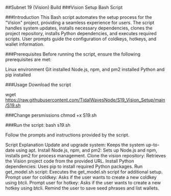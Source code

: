 ##Subnet 19 (Vision) Build ###Vision Setup Bash Script

###Introduction This Bash script automates the setup process for the "Vision" project, providing a seamless experience for users. The script handles system updates, installs necessary dependencies, clones the project repository, installs Python dependencies, and executes required scripts. User prompts guide the configuration of coldkeys, hotkeys, and wallet information.

###Prerequisites Before running the script, ensure the following prerequisites are met:

Linux environment Git installed Node.js, npm, and pm2 installed Python and pip installed

###Usage Download the script

wget https://raw.githubusercontent.com/TidalWavesNode/S19_Vision_Setup/main/S19.sh

###Change persmissions chmod +x S19.sh

###Run the script: bash s19.sh

Follow the prompts and instructions provided by the script.

Script Explanation Update and upgrade system: Keeps the system up-to-date using apt. Install Node.js, npm, and pm2: Sets up Node.js and npm, installs pm2 for process management. Clone the vision repository: Retrieves the Vision project code from the provided URL. Install Python dependencies: Uses pip to install required Python packages. Run get_model.sh script: Executes the get_model.sh script for additional setup. Prompt user for coldkey: Asks if the user wants to create a new coldkey using btcli. Prompt user for hotkey: Asks if the user wants to create a new hotkey using btcli. Remind the user to save seed phrases and list wallets.
